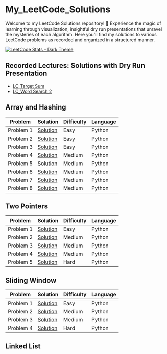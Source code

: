# My_LeetCode_Solutions

Welcome to my LeetCode Solutions repository! 🚀 Experience the magic of learning through visualization, insightful dry run presentations that unravel the mysteries of each algorithm. Here you'll find my solutions to various LeetCode problems as recorded and organized in a structured manner.

[![LeetCode Stats - Dark Theme](https://leetcard.jacoblin.cool/alyza23?theme=unicorn)](https://leetcode.com/u/alyza23/)


## Recorded Lectures: Solutions with Dry Run Presentation  

- [LC_Target Sum](https://youtu.be/GMF2KhwG_w0?si=0SfY055FyNZvkNv8)
- [LC_Word Search 2](https://youtu.be/x7A0Mu-4ZOg?si=G3iTDcJG38-wq6MI)
 

## Array and Hashing

| Problem | Solution | Difficulty | Language |
|---------|----------|------------|----------|
| Problem 1 | [Solution](https://github.com/aleeza23/Python_Code/tree/master/0217-contains-duplicate) | Easy | Python |
| Problem 2 | [Solution](https://github.com/aleeza23/Python_Code/tree/master/0242-valid-anagram) | Easy | Python |
| Problem 3 | [Solution](https://github.com/aleeza23/Python_Code/tree/master/0001-two-sum) | Easy | Python |
| Problem 4 | [Solution](https://github.com/aleeza23/Python_Code/tree/master/0049-group-anagrams) | Medium | Python |
| Problem 5 | [Solution](https://github.com/aleeza23/Python_Code/tree/master/0347-top-k-frequent-elements) | Medium | Python |
| Problem 6 | [Solution](https://github.com/aleeza23/Python_Code/tree/master/0238-product-of-array-except-self) | Medium | Python |
| Problem 7 | [Solution](https://github.com/aleeza23/Python_Code/tree/master/0036-valid-sudoku) | Medium | Python |
| Problem 8 | [Solution](https://github.com/aleeza23/Python_Code/tree/master/0128-longest-consecutive-sequence) | Medium | Python |

## Two Pointers 

| Problem | Solution | Difficulty | Language |
|---------|----------|------------|----------|
| Problem 1 | [Solution](https://github.com/aleeza23/Python_Code/tree/master/0125-valid-palindrome) | Easy | Python |
| Problem 2 | [Solution](https://github.com/aleeza23/Python_Code/tree/master/0167-two-sum-ii-input-array-is-sorted) | Medium | Python |
| Problem 3 | [Solution](https://github.com/aleeza23/Python_Code/tree/master/0015-3sum) | Medium | Python |
| Problem 4 | [Solution](https://github.com/aleeza23/Python_Code/tree/master/0011-container-with-most-water) | Medium | Python |
| Problem 5 | [Solution](https://github.com/aleeza23/Python_Code/tree/master/0042-trapping-rain-water) | Hard | Python |

## Sliding Window 

| Problem | Solution | Difficulty | Language |
|---------|----------|------------|----------|
| Problem 1 | [Solution](https://github.com/aleeza23/Python_Code/tree/master/0121-best-time-to-buy-and-sell-stock) | Easy | Python |
| Problem 2 | [Solution](https://github.com/aleeza23/Python_Code/tree/master/0003-longest-substring-without-repeating-characters) | Medium | Python |
| Problem 3 | [Solution](https://github.com/aleeza23/Python_Code/tree/master/0567-permutation-in-string) | Medium | Python |
| Problem 4 | [Solution](https://github.com/aleeza23/Python_Code/tree/master/0239-sliding-window-maximum) | Hard | Python |

## Linked List























